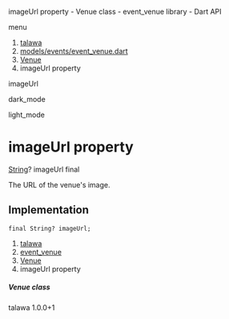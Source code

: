 




imageUrl property - Venue class - event\_venue library - Dart API







menu

1. [talawa](../../index.html)
2. [models/events/event\_venue.dart](../../file-___home_harshil_Desktop_open-source_palisadoes_talawa_lib_models_events_event_venue/)
3. [Venue](../../file-___home_harshil_Desktop_open-source_palisadoes_talawa_lib_models_events_event_venue/Venue-class.html)
4. imageUrl property

imageUrl


dark\_mode

light\_mode




# imageUrl property


[String](https://api.flutter.dev/flutter/dart-core/String-class.html)?
imageUrl
final

The URL of the venue's image.


## Implementation

```
final String? imageUrl;
```

 


1. [talawa](../../index.html)
2. [event\_venue](../../file-___home_harshil_Desktop_open-source_palisadoes_talawa_lib_models_events_event_venue/)
3. [Venue](../../file-___home_harshil_Desktop_open-source_palisadoes_talawa_lib_models_events_event_venue/Venue-class.html)
4. imageUrl property

##### Venue class





talawa
1.0.0+1






